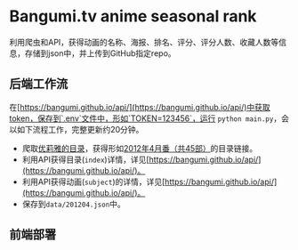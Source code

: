 # Bangumi.tv anime seasonal rank

利用爬虫和API，获得动画的名称、海报、排名、评分、评分人数、收藏人数等信息，存储到json中，并上传到GitHub指定repo。

## 后端工作流

在[https://bangumi.github.io/api/](https://bangumi.github.io/api/)中获取token，保存到`.env`文件中，形如`TOKEN=123456`，运行 `python main.py`，会以如下流程工作，完整更新约20分钟。

- 爬取[优莉雅的目录](https://bgm.tv/user/lilyurey/index?page=1)，获得形如[2012年4月番（共45部）](https://bgm.tv/index/1446)的目录链接。
- 利用API获得目录(`index`)详情，详见[https://bangumi.github.io/api/](https://bangumi.github.io/api/)。
- 利用API获得动画(`subject`)的详情，详见[https://bangumi.github.io/api/](https://bangumi.github.io/api/)。
- 保存到`data/201204.json`中。

## 前端部署
